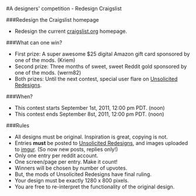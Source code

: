 #A designers' competition - Redesign Craigslist

###Redesign the Craigslist homepage

* Redesign the current [craigslist.org](http://craigslist.org) homepage.

###What can one win? 

* First prize: A super awesome $25 digital Amazon gift card sponsored by one of the mods. (Kriem)
* Second prize: Three months of sweet, sweet Reddit gold sponsored by one of the mods. (werm82)
* Both prizes: Until the next contest, special user flare on [Unsolicited Redesigns](http://reddit.com/r/UnsolicitedRedesigns).

###When?
* This contest starts September 1st, 2011, 12:00 pm PDT. (noon)
* This contest ends September 8st, 2011, 12:00 pm PDT. (noon)

###Rules

* All designs must be original. Inspiration is great, copying is not. 
* Entries **must** be posted to [Unsolicited Redesigns](http://reddit.com/r/UnsolicitedRedesigns), and images uploaded to [imgur](http://imgur.com). (So now new posts, replies only!)
* Only one entry per reddit account.
* One screen/page per entry. Make it count!
* Winners will be chosen by number of upvotes.
* But, the mods of Unsolicited Redesigns have final ruling.
* Your design must be exactly 1280 x 800 pixels.
* You are free to re-interpret the functionality of the original design.